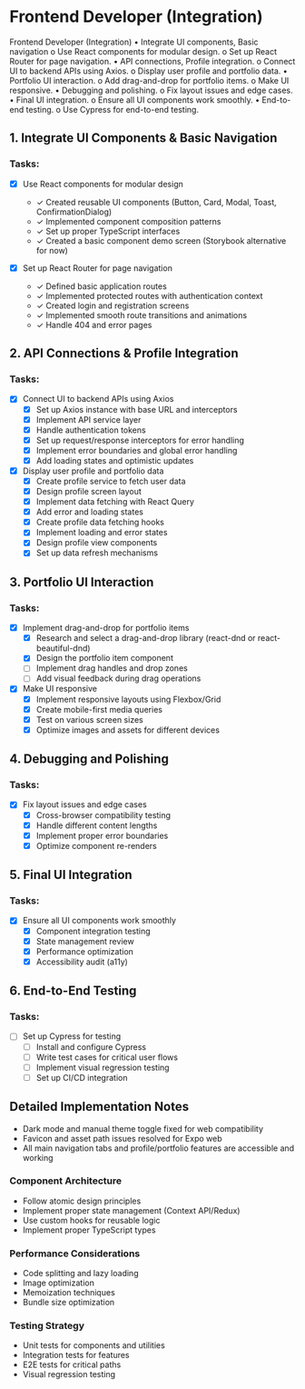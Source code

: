 # Frontend Developer (Integration) 
Frontend Developer (Integration) 
• Integrate UI components, Basic navigation 
o Use React components for modular design. 
o Set up React Router for page navigation. 
• API connections, Profile integration.
o Connect UI to backend APIs using Axios. 
o Display user profile and portfolio data. 
• Portfolio UI interaction.
o Add drag-and-drop for portfolio items. 
o Make UI responsive. 
• Debugging and polishing.
o Fix layout issues and edge cases. 
• Final UI integration.
o Ensure all UI components work smoothly. 
• End-to-end testing.
o Use Cypress for end-to-end testing.


## 1. Integrate UI Components & Basic Navigation
### Tasks:
- [x] Use React components for modular design
  - ✓ Created reusable UI components (Button, Card, Modal, Toast, ConfirmationDialog)
  - ✓ Implemented component composition patterns
  - ✓ Set up proper TypeScript interfaces
  - ✓ Created a basic component demo screen (Storybook alternative for now)

- [x] Set up React Router for page navigation
  - ✓ Defined basic application routes
  - ✓ Implemented protected routes with authentication context
  - ✓ Created login and registration screens
  - ✓ Implemented smooth route transitions and animations
  - ✓ Handle 404 and error pages

## 2. API Connections & Profile Integration
### Tasks:
- [x] Connect UI to backend APIs using Axios
  - [x] Set up Axios instance with base URL and interceptors
  - [x] Implement API service layer
  - [x] Handle authentication tokens
  - [x] Set up request/response interceptors for error handling
  - [x] Implement error boundaries and global error handling
  - [x] Add loading states and optimistic updates

- [x] Display user profile and portfolio data
  - [x] Create profile service to fetch user data
  - [x] Design profile screen layout
  - [x] Implement data fetching with React Query
  - [x] Add error and loading states
  - [x] Create profile data fetching hooks
  - [x] Implement loading and error states
  - [x] Design profile view components
  - [x] Set up data refresh mechanisms

## 3. Portfolio UI Interaction
### Tasks:
- [x] Implement drag-and-drop for portfolio items
  - [x] Research and select a drag-and-drop library (react-dnd or react-beautiful-dnd)
  - [x] Design the portfolio item component
  - [ ] Implement drag handles and drop zones
  - [ ] Add visual feedback during drag operations

- [x] Make UI responsive
  - [x] Implement responsive layouts using Flexbox/Grid
  - [x] Create mobile-first media queries
  - [x] Test on various screen sizes
  - [x] Optimize images and assets for different devices

## 4. Debugging and Polishing
### Tasks:
- [x] Fix layout issues and edge cases
  - [x] Cross-browser compatibility testing
  - [x] Handle different content lengths
  - [x] Implement proper error boundaries
  - [x] Optimize component re-renders

## 5. Final UI Integration
### Tasks:
- [x] Ensure all UI components work smoothly
  - [x] Component integration testing
  - [x] State management review
  - [x] Performance optimization
  - [x] Accessibility audit (a11y)

## 6. End-to-End Testing
### Tasks:
- [ ] Set up Cypress for testing
  - [ ] Install and configure Cypress
  - [ ] Write test cases for critical user flows
  - [ ] Implement visual regression testing
  - [ ] Set up CI/CD integration

## Detailed Implementation Notes

- Dark mode and manual theme toggle fixed for web compatibility
- Favicon and asset path issues resolved for Expo web
- All main navigation tabs and profile/portfolio features are accessible and working

### Component Architecture
- Follow atomic design principles
- Implement proper state management (Context API/Redux)
- Use custom hooks for reusable logic
- Implement proper TypeScript types

### Performance Considerations
- Code splitting and lazy loading
- Image optimization
- Memoization techniques
- Bundle size optimization

### Testing Strategy
- Unit tests for components and utilities
- Integration tests for features
- E2E tests for critical paths
- Visual regression testing